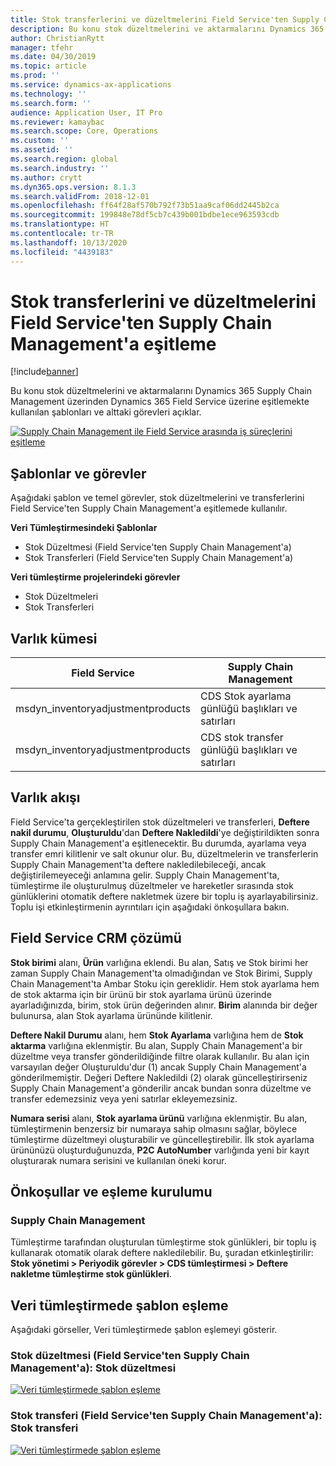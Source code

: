 ```yaml
---
title: Stok transferlerini ve düzeltmelerini Field Service'ten Supply Chain Management'a eşitleme
description: Bu konu stok düzeltmelerini ve aktarmalarını Dynamics 365 Supply Chain Management üzerinden Dynamics 365 Field Service üzerine eşitlemekte kullanılan şablonları ve alttaki görevleri açıklar.
author: ChristianRytt
manager: tfehr
ms.date: 04/30/2019
ms.topic: article
ms.prod: ''
ms.service: dynamics-ax-applications
ms.technology: ''
ms.search.form: ''
audience: Application User, IT Pro
ms.reviewer: kamaybac
ms.search.scope: Core, Operations
ms.custom: ''
ms.assetid: ''
ms.search.region: global
ms.search.industry: ''
ms.author: crytt
ms.dyn365.ops.version: 8.1.3
ms.search.validFrom: 2018-12-01
ms.openlocfilehash: ff64f28af570b792f73b51aa9caf06dd2445b2ca
ms.sourcegitcommit: 199848e78df5cb7c439b001bdbe1ece963593cdb
ms.translationtype: HT
ms.contentlocale: tr-TR
ms.lasthandoff: 10/13/2020
ms.locfileid: "4439183"
---
```

# <a name="synchronize-inventory-transfers-and-adjustments-from-field-service-to-supply-chain-management"></a>Stok transferlerini ve düzeltmelerini Field Service'ten Supply Chain Management'a eşitleme

[!include[banner](../includes/banner.md)]

Bu konu stok düzeltmelerini ve aktarmalarını Dynamics 365 Supply Chain Management üzerinden Dynamics 365 Field Service üzerine eşitlemekte kullanılan şablonları ve alttaki görevleri açıklar.

[![Supply Chain Management ile Field Service arasında iş süreçlerini eşitleme](./media/FSTransAdjOW.png)](./media/FSTransAdjOW.png)

## <a name="templates-and-tasks"></a>Şablonlar ve görevler
Aşağıdaki şablon ve temel görevler, stok düzeltmelerini ve transferlerini Field Service'ten Supply Chain Management'a eşitlemede kullanılır.

**Veri Tümleştirmesindeki Şablonlar**
- Stok Düzeltmesi (Field Service'ten Supply Chain Management'a)
- Stok Transferleri (Field Service'ten Supply Chain Management'a)

**Veri tümleştirme projelerindeki görevler**
- Stok Düzeltmeleri
- Stok Transferleri

## <a name="entity-set"></a>Varlık kümesi
| Field Service                     | Supply Chain Management                          |
|-----------------------------------|----------------------------------------------------|
| msdyn_inventoryadjustmentproducts |   CDS Stok ayarlama günlüğü başlıkları ve satırları |
| msdyn_inventoryadjustmentproducts | CDS stok transfer günlüğü başlıkları ve satırları   |

## <a name="entity-flow"></a>Varlık akışı
Field Service'ta gerçekleştirilen stok düzeltmeleri ve transferleri, **Deftere nakil durumu**, **Oluşturuldu**'dan **Deftere Nakledildi**'ye değiştirildikten sonra Supply Chain Management'a eşitlenecektir. Bu durumda, ayarlama veya transfer emri kilitlenir ve salt okunur olur. Bu, düzeltmelerin ve transferlerin Supply Chain Management'ta deftere nakledilebileceği, ancak değiştirilemeyeceği anlamına gelir. Supply Chain Management'ta, tümleştirme ile oluşturulmuş düzeltmeler ve hareketler sırasında stok günlüklerini otomatik deftere nakletmek üzere bir toplu iş ayarlayabilirsiniz. Toplu işi etkinleştirmenin ayrıntıları için aşağıdaki önkoşullara bakın.

## <a name="field-service-crm-solution"></a>Field Service CRM çözümü 
**Stok birimi** alanı, **Ürün** varlığına eklendi. Bu alan, Satış ve Stok birimi her zaman Supply Chain Management'ta olmadığından ve Stok Birimi, Supply Chain Management'ta Ambar Stoku için gereklidir.
Hem stok ayarlama hem de stok aktarma için bir ürünü bir stok ayarlama ürünü üzerinde ayarladığınızda, birim, stok ürün değerinden alınır. **Birim** alanında bir değer bulunursa, alan Stok ayarlama ürününde kilitlenir.

**Deftere Nakil Durumu** alanı, hem **Stok Ayarlama** varlığına hem de **Stok aktarma** varlığına eklenmiştir. Bu alan, Supply Chain Management'a bir düzeltme veya transfer gönderildiğinde filtre olarak kullanılır. Bu alan için varsayılan değer Oluşturuldu'dur (1) ancak Supply Chain Management'a gönderilmemiştir. Değeri Deftere Nakledildi (2) olarak güncelleştirirseniz Supply Chain Management'a gönderilir ancak bundan sonra düzeltme ve transfer edemezsiniz veya yeni satırlar ekleyemezsiniz.

**Numara serisi** alanı, **Stok ayarlama ürünü** varlığına eklenmiştir. Bu alan, tümleştirmenin benzersiz bir numaraya sahip olmasını sağlar, böylece tümleştirme düzeltmeyi oluşturabilir ve güncelleştirebilir. İlk stok ayarlama ürününüzü oluşturduğunuzda, **P2C AutoNumber** varlığında yeni bir kayıt oluşturarak numara serisini ve kullanılan öneki korur.

## <a name="prerequisites-and-mapping-setup"></a>Önkoşullar ve eşleme kurulumu

### <a name="supply-chain-management"></a>Supply Chain Management
Tümleştirme tarafından oluşturulan tümleştirme stok günlükleri, bir toplu iş kullanarak otomatik olarak deftere nakledilebilir. Bu, şuradan etkinleştirilir: **Stok yönetimi > Periyodik görevler > CDS tümleştirmesi > Deftere nakletme tümleştirme stok günlükleri**.

## <a name="template-mapping-in-data-integration"></a>Veri tümleştirmede şablon eşleme

Aşağıdaki görseller, Veri tümleştirmede şablon eşlemeyi gösterir.

### <a name="inventory-adjustment-field-service-to-supply-chain-management-inventory-adjustment"></a>Stok düzeltmesi (Field Service'ten Supply Chain Management'a): Stok düzeltmesi

[![Veri tümleştirmede şablon eşleme](./media/FSAdj1.png)](./media/FSAdj1.png)


### <a name="inventory-transfer-field-service-to-supply-chain-management-inventory-transfer"></a>Stok transferi (Field Service'ten Supply Chain Management'a): Stok transferi

[![Veri tümleştirmede şablon eşleme](./media/FSTrans1.png)](./media/FSTrans1.png)
